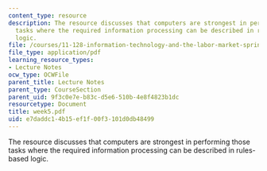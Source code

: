 ```yaml
---
content_type: resource
description: The resource discusses that computers are strongest in performing those
  tasks where the required information processing can be described in rules-based
  logic.
file: /courses/11-128-information-technology-and-the-labor-market-spring-2005/e7daddc14b15ef1f00f3101d0db48499_week5.pdf
file_type: application/pdf
learning_resource_types:
- Lecture Notes
ocw_type: OCWFile
parent_title: Lecture Notes
parent_type: CourseSection
parent_uid: 9f3c0e7e-b83c-d5e6-510b-4e8f4823b1dc
resourcetype: Document
title: week5.pdf
uid: e7daddc1-4b15-ef1f-00f3-101d0db48499
---
```

The resource discusses that computers are strongest in performing those tasks where the required information processing can be described in rules-based logic.

